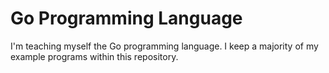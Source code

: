 # Go Programming Language
I'm teaching myself the Go programming language. I keep a majority of my example programs within this repository.
